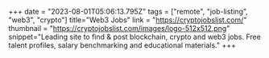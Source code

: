 +++
date = "2023-08-01T05:06:13.795Z"
tags = ["remote", "job-listing", "web3", "crypto"]
title="Web3 Jobs"
link = "https://cryptojobslist.com/"
thumbnail = "https://cryptojobslist.com/images/logo-512x512.png"
snippet="Leading site to find & post blockchain, crypto and web3 jobs. Free talent profiles, salary benchmarking and educational materials."
+++

